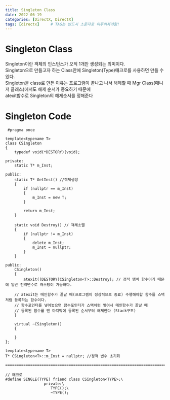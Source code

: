 ```yaml
---
title: Singleton Class
date: 2022-06-19
categories: [DirectX, DirectX]
tags: [directx]		# TAG는 반드시 소문자로 이루어져야함!
---
```




Singleton Class
===============
Singleton이란 객체의 인스턴스가 오직 1개만 생성되는 의미이다.  
Singleton으로 만들고자 하는 Class안에 Singleton(Type)매크로를 사용하면 만들 수 있다.  
Singleton을 class로 만든 이유는 프로그램이 끝나고 나서 해제할 때 Mgr Class(매니저 클래스)에서도 해제 순서가 중요하기 때문에  
atexit함수로 Singleton의 해제순서를 정해준다

Singleton Code
=================


     #pragma once
    
    template<typename T>
    class CSingleton
    {
    	typedef void(*DESTORY)(void);
    
    private:
    	static T* m_Inst;
    
    public:
    	static T* GetInst() //객체생성
    	{
    		if (nullptr == m_Inst)
    		{
    			m_Inst = new T;
    		}
    
    		return m_Inst;
    	}
    
    	static void Destroy() // 객체소멸
    	{
    		if (nullptr != m_Inst)
    		{
    			delete m_Inst;
    			m_Inst = nullptr;
    		}
    	}
    
    public:
    	CSingleton()
    	{
    		atexit((DESTORY)CSingleton<T>::Destroy); // 정적 멤버 함수이기 때문에 일반 전역변수로 캐스팅이 가능하다.
        
        // atexit는 메인함수가 끝날 때(프로그램이 정상적으로 종료) 수행해야할 함수를 스택처럼 등록하는 함수이다.
        // 함수포인터를 넣어놓으면 함수포인터가 스택처럼 쌓여서 메인함수가 끝날 때
        // 등록된 함수를 맨 마지막에 등록된 순서부터 해제한다 (Stack구조)
    	}
    
    	virtual ~CSingleton()
    	{
    
    	}
    };
    
    template<typename T>
    T* CSingleton<T>::m_Inst = nullptr; //정적 변수 초기화
    
    ===============================================================================================================
    
    // 매크로
    #define SINGLE(TYPE) friend class CSingleton<TYPE>;\
					 private:\
						TYPE();\
						~TYPE();
